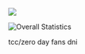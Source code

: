 ![](https://komarev.com/ghpvc/?username=1969bootboy&color=blue)

<img src="https://lastly.nisarga.me/api/recent?username=cross40&period=7day" alt="Overall Statistics" align="center">

tcc/zero day fans dni
